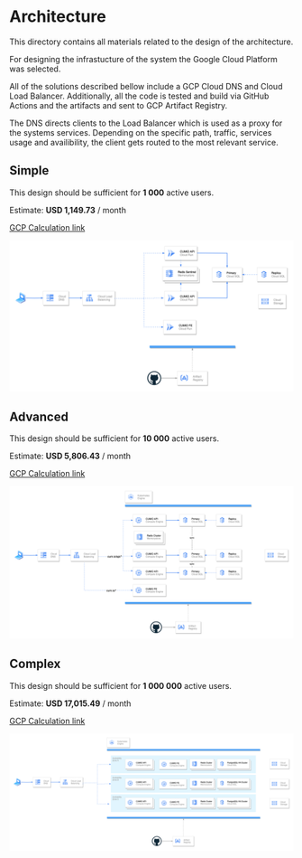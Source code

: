 # Architecture

This directory contains all materials related to the design of the architecture.

For designing the infrastucture of the system the Google Cloud Platform was selected.

All of the solutions described bellow include a GCP Cloud DNS and Cloud Load Balancer.
Additionally, all the code is tested and build via GitHub Actions and the artifacts and sent to GCP Artifact Registry.

The DNS directs clients to the Load Balancer which is used as a proxy for the systems services.
Depending on the specific path, traffic, services usage and availibility, the client gets routed to
the most relevant service.

## Simple

This design should be sufficient for **1 000** active users.

Estimate: **USD 1,149.73** / month

[GCP Calculation link](https://cloud.google.com/products/calculator/#id=eafbad59-ee75-4f6f-8e0d-360d62df136c)

![Simple Diagram](./cumio-architecture-simple.drawio.png)

## Advanced

This design should be sufficient for **10 000** active users.

Estimate: **USD 5,806.43** / month

[GCP Calculation link](https://cloud.google.com/products/calculator/#id=3bff0407-2ef2-4a96-b0d0-c2000be1902f)

![Advanced Diagram](./cumio-architecture-advanced.drawio.png)

## Complex

This design should be sufficient for **1 000 000** active users.

Estimate: **USD 17,015.49** / month

[GCP Calculation link](https://cloud.google.com/products/calculator/#id=3a6eae04-2090-4947-9c0d-eb3726490050)

![Complex Diagram](./cumio-architecture-complex.drawio.png)
